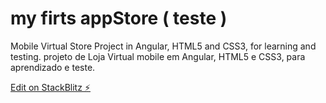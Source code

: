 # my firts appStore ( teste )
Mobile Virtual Store Project in Angular, HTML5 and CSS3, for learning and testing.
projeto de Loja Virtual mobile em Angular, HTML5 e CSS3, para aprendizado e teste.

[Edit on StackBlitz ⚡️](https://stackblitz.com/edit/angular-wdl7f1-k55dse)
